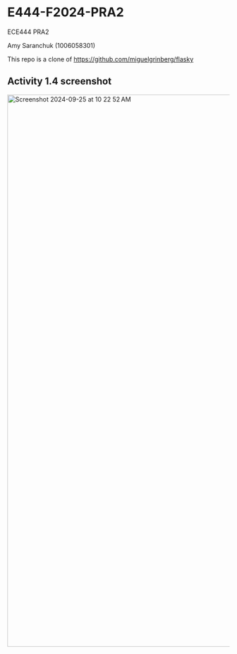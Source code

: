 # E444-F2024-PRA2
ECE444 PRA2

Amy Saranchuk (1006058301)

This repo is a clone of https://github.com/miguelgrinberg/flasky

## Activity 1.4 screenshot
<img width="1252" alt="Screenshot 2024-09-25 at 10 22 52 AM" src="https://github.com/user-attachments/assets/221cfda2-e017-4f04-830b-7e9e0de11de5">
